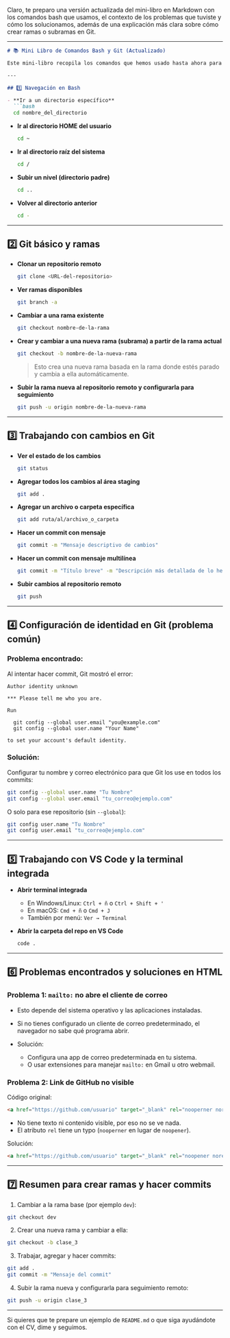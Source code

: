 Claro, te preparo una versión actualizada del mini-libro en Markdown con los comandos bash que usamos, el contexto de los problemas que tuviste y cómo los solucionamos, además de una explicación más clara sobre cómo crear ramas o subramas en Git.

---

````markdown
# 📚 Mini Libro de Comandos Bash y Git (Actualizado)

Este mini-libro recopila los comandos que hemos usado hasta ahora para trabajar con **Bash**, **Git** y **VS Code**, junto con contexto sobre problemas comunes y cómo solucionarlos.

---

## 1️⃣ Navegación en Bash

- **Ir a un directorio específico**  
  ```bash
  cd nombre_del_directorio
````

* **Ir al directorio HOME del usuario**

  ```bash
  cd ~
  ```
* **Ir al directorio raíz del sistema**

  ```bash
  cd /
  ```
* **Subir un nivel (directorio padre)**

  ```bash
  cd ..
  ```
* **Volver al directorio anterior**

  ```bash
  cd -
  ```

---

## 2️⃣ Git básico y ramas

* **Clonar un repositorio remoto**

  ```bash
  git clone <URL-del-repositorio>
  ```

* **Ver ramas disponibles**

  ```bash
  git branch -a
  ```

* **Cambiar a una rama existente**

  ```bash
  git checkout nombre-de-la-rama
  ```

* **Crear y cambiar a una nueva rama (subrama) a partir de la rama actual**

  ```bash
  git checkout -b nombre-de-la-nueva-rama
  ```

  > Esto crea una nueva rama basada en la rama donde estés parado y cambia a ella automáticamente.

* **Subir la rama nueva al repositorio remoto y configurarla para seguimiento**

  ```bash
  git push -u origin nombre-de-la-nueva-rama
  ```

---

## 3️⃣ Trabajando con cambios en Git

* **Ver el estado de los cambios**

  ```bash
  git status
  ```

* **Agregar todos los cambios al área staging**

  ```bash
  git add .
  ```

* **Agregar un archivo o carpeta específica**

  ```bash
  git add ruta/al/archivo_o_carpeta
  ```

* **Hacer un commit con mensaje**

  ```bash
  git commit -m "Mensaje descriptivo de cambios"
  ```

* **Hacer un commit con mensaje multilínea**

  ```bash
  git commit -m "Título breve" -m "Descripción más detallada de lo hecho"
  ```

* **Subir cambios al repositorio remoto**

  ```bash
  git push
  ```

---

## 4️⃣ Configuración de identidad en Git (problema común)

### Problema encontrado:

Al intentar hacer commit, Git mostró el error:

```
Author identity unknown

*** Please tell me who you are.

Run

  git config --global user.email "you@example.com"
  git config --global user.name "Your Name"

to set your account's default identity.
```

### Solución:

Configurar tu nombre y correo electrónico para que Git los use en todos los commits:

```bash
git config --global user.name "Tu Nombre"
git config --global user.email "tu_correo@ejemplo.com"
```

O solo para ese repositorio (sin `--global`):

```bash
git config user.name "Tu Nombre"
git config user.email "tu_correo@ejemplo.com"
```

---

## 5️⃣ Trabajando con VS Code y la terminal integrada

* **Abrir terminal integrada**

  * En Windows/Linux: `Ctrl + ñ` o `Ctrl + Shift + '`
  * En macOS: `Cmd + ñ` o `Cmd + J`
  * También por menú: `Ver → Terminal`

* **Abrir la carpeta del repo en VS Code**

  ```bash
  code .
  ```

---

## 6️⃣ Problemas encontrados y soluciones en HTML

### Problema 1: `mailto:` no abre el cliente de correo

* Esto depende del sistema operativo y las aplicaciones instaladas.
* Si no tienes configurado un cliente de correo predeterminado, el navegador no sabe qué programa abrir.
* Solución:

  * Configura una app de correo predeterminada en tu sistema.
  * O usar extensiones para manejar `mailto:` en Gmail u otro webmail.

### Problema 2: Link de GitHub no visible

Código original:

```html
<a href="https://github.com/usuario" target="_blank" rel="nooperner noreferrer"></a>
```

* No tiene texto ni contenido visible, por eso no se ve nada.
* El atributo `rel` tiene un typo (`nooperner` en lugar de `noopener`).

Solución:

```html
<a href="https://github.com/usuario" target="_blank" rel="noopener noreferrer">GitHub</a>
```

---

## 7️⃣ Resumen para crear ramas y hacer commits

1. Cambiar a la rama base (por ejemplo `dev`):

```bash
git checkout dev
```

2. Crear una nueva rama y cambiar a ella:

```bash
git checkout -b clase_3
```

3. Trabajar, agregar y hacer commits:

```bash
git add .
git commit -m "Mensaje del commit"
```

4. Subir la rama nueva y configurarla para seguimiento remoto:

```bash
git push -u origin clase_3
```

---

Si quieres que te prepare un ejemplo de `README.md` o que siga ayudándote con el CV, dime y seguimos.
